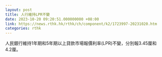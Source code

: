 ```yaml
---
layout: post
title: 人行維持LPR不變
date: 2023-10-20 09:20:51.000000000 +08:00
link: https://news.rthk.hk/rthk/ch/component/k2/1723997-20231020.htm
categories: rthk
---
```


人民銀行維持1年期和5年期以上貸款市場報價利率(LPR)不變，分別報3.45厘和4.2厘。
